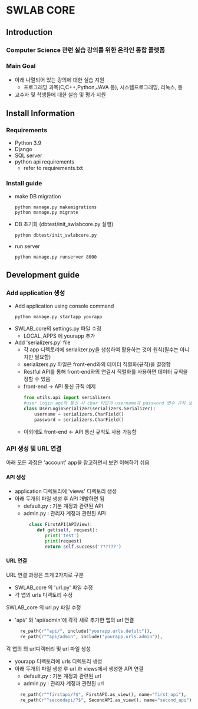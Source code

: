 # SWLAB CORE

## Introduction

### Computer Science 관련 실습 강의를 위한 온라인 통합 플랫폼

### Main Goal
- 아래 나열되어 있는 강의에 대한 실습 지원
    - 프로그래밍 과목(C,C++,Python,JAVA 등), 시스템프로그래밍, 리눅스, 등
- 교수자 및 학생들에 대한 실습 및 평가 지원

## Install Information

### Requirements

- Python 3.9
- Django
- SQL server
- python api requirements
  - refer to requirements.txt

### Install guide

- make DB migration
  ```console
  python manage.py makemigrations
  python manage.py migrate
  ```
- DB 초기화 (dbtest/init_swlabcore.py 실행)
   ```console
  python dbtest/init_swlabcore.py
  ```
- run server
  ```console
  python manage.py runserver 8000
  ```

## Development guide

### Add application 생성

- Add application using console command
  ```console
  python manage.py startapp yourapp
  ```
- SWLAB_core의 settings.py 파일 수정
  - LOCAL_APPS 에 yourapp 추가
- Add 'serializers.py' file
  - 각 app 디렉토리에 serializer.py을 생성하여 활용하는 것이 원칙(필수는 아니지만 필요함)
  - serializers.py 파일은 front-end와의 데이터 직렬화(규칙)을 결정함 
  - Restful API를 통해 front-end와의 연결시 직렬화를 사용하면 데이터 규칙을 정할 수 있음
  - front-end -> API 통신 규칙 예제
     ```python
    from utils.api import serializers
    #user login api와 통신 시 char 타입의 username과 password 변수 규칙 생성
    class UserLoginSerializer(serializers.Serializer):
         username = serializers.CharField()
         password = serializers.CharField()
     ```
  - 이외에도 front-end <- API 통신 규칙도 사용 가능함

### API 생성 및 URL 연결
아래 모든 과정은 'account' app을 참고하면서 보면 이해하기 쉬움

#### API 생성
- application 디렉토리에 'views' 디렉토리 생성
- 아래 두개의 파일 생성 후 API 개발하면 됨
  - default.py : 기본 계정과 관련된 API
  - admin.py : 관리자 계정과 관련된 API
    ```python
      class FirstAPI(APIView):
         def get(self, request):
            print('test')
            print(request)
            return self.success('??????')
    ```

#### URL 연결
URL 연결 과정은 크게 2가지로 구분
- SWLAB_core 의 'url.py' 파일 수정 
- 각 앱의 urls 디렉토리 수정

SWLAB_core 의 url.py 파일 수정

- 'api/' 와 'api/admin'에 각각 새로 추가한 앱의 url 연결
  ```python
    re_path(r"^api/", include("yourapp.urls.defult")),
    re_path(r"^api/admin", include("yourapp.urls.admin")),
  ```

각 앱의 의 url디렉터리 및 url 파일 생성

- yourapp 디렉토리에 urls 디렉토리 생성
- 아래 두개의 파일 생성 후 url 과 views에서 생성한 API 연결
  - default.py : 기본 계정과 관련된 url
  - admin.py : 관리자 계정과 관련된 url
  ```python
    re_path(r"^firstapi/?$", FirstAPI.as_view(), name="first_api"),
    re_path(r"^secondapi/?$", SecondAPI.as_view(), name="second_api"),
  ```
